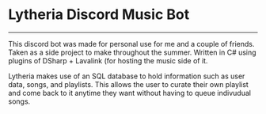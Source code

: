 # Lytheria Discord Music Bot
<hr>
<p>
  This discord bot was made for personal use for me and a couple of friends. Taken as a side project to make throughout the summer. Written in C# using plugins of DSharp + Lavalink (for hosting the music side of it.
</p>
<p>
  Lytheria makes use of an SQL database to hold information such as user data, songs, and playlists. This allows the user to curate their own playlist and come back to it anytime they want without having to queue indivudual songs.
</p>
